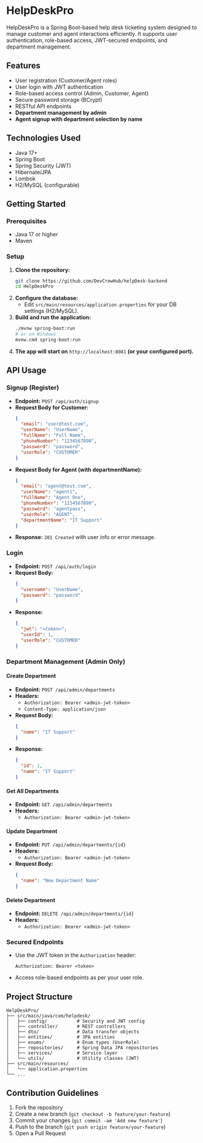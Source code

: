 # HelpDeskPro

HelpDeskPro is a Spring Boot-based help desk ticketing system designed to manage customer and agent interactions efficiently. It supports user authentication, role-based access, JWT-secured endpoints, and department management.

## Features
- User registration (Customer/Agent roles)
- User login with JWT authentication
- Role-based access control (Admin, Customer, Agent)
- Secure password storage (BCrypt)
- RESTful API endpoints
- **Department management by admin**
- **Agent signup with department selection by name**

## Technologies Used
- Java 17+
- Spring Boot
- Spring Security (JWT)
- Hibernate/JPA
- Lombok
- H2/MySQL (configurable)

## Getting Started

### Prerequisites
- Java 17 or higher
- Maven

### Setup
1. **Clone the repository:**
   ```sh
   git clone https://github.com/DevCrewHub/helpDesk-backend
   cd HelpDeskPro
   ```
2. **Configure the database:**
   - Edit `src/main/resources/application.properties` for your DB settings (H2/MySQL).
3. **Build and run the application:**
   ```sh
   ./mvnw spring-boot:run
   # or on Windows
   mvnw.cmd spring-boot:run
   ```
4. **The app will start on** `http://localhost:8081` **(or your configured port).**

## API Usage

### Signup (Register)
- **Endpoint:** `POST /api/auth/signup`
- **Request Body for Customer:**
  ```json
  {
    "email": "user@test.com",
    "userName": "UserName",
    "fullName": "Full Name",
    "phoneNumber": "1234567890",
    "password": "password",
    "userRole": "CUSTOMER"
  }
  ```
- **Request Body for Agent (with departmentName):**
  ```json
  {
    "email": "agent@test.com",
    "userName": "agent1",
    "fullName": "Agent One",
    "phoneNumber": "1234567890",
    "password": "agentpass",
    "userRole": "AGENT",
    "departmentName": "IT Support"
  }
  ```
- **Response:** `201 Created` with user info or error message.

### Login
- **Endpoint:** `POST /api/auth/login`
- **Request Body:**
  ```json
  {
    "username": "UserName",
    "password": "password"
  }
  ```
- **Response:**
  ```json
  {
    "jwt": "<token>",
    "userId": 1,
    "userRole": "CUSTOMER"
  }
  ```

### Department Management (Admin Only)

#### Create Department
- **Endpoint:** `POST /api/admin/departments`
- **Headers:**
  - `Authorization: Bearer <admin-jwt-token>`
  - `Content-Type: application/json`
- **Request Body:**
  ```json
  {
    "name": "IT Support"
  }
  ```
- **Response:**
  ```json
  {
    "id": 1,
    "name": "IT Support"
  }
  ```

#### Get All Departments
- **Endpoint:** `GET /api/admin/departments`
- **Headers:**
  - `Authorization: Bearer <admin-jwt-token>`

#### Update Department
- **Endpoint:** `PUT /api/admin/departments/{id}`
- **Headers:**
  - `Authorization: Bearer <admin-jwt-token>`
- **Request Body:**
  ```json
  {
    "name": "New Department Name"
  }
  ```

#### Delete Department
- **Endpoint:** `DELETE /api/admin/departments/{id}`
- **Headers:**
  - `Authorization: Bearer <admin-jwt-token>`

### Secured Endpoints
- Use the JWT token in the `Authorization` header:
  ```
  Authorization: Bearer <token>
  ```
- Access role-based endpoints as per your user role.

## Project Structure
```
HelpDeskPro/
├── src/main/java/com/helpdesk/
│   ├── config/           # Security and JWT config
│   ├── controller/       # REST controllers
│   ├── dto/              # Data transfer objects
│   ├── entities/         # JPA entities
│   ├── enums/            # Enum types (UserRole)
│   ├── repositories/     # Spring Data JPA repositories
│   ├── services/         # Service layer
│   └── utils/            # Utility classes (JWT)
├── src/main/resources/
│   └── application.properties
└── ...
```

## Contribution Guidelines
1. Fork the repository
2. Create a new branch (`git checkout -b feature/your-feature`)
3. Commit your changes (`git commit -am 'Add new feature'`)
4. Push to the branch (`git push origin feature/your-feature`)
5. Open a Pull Request
